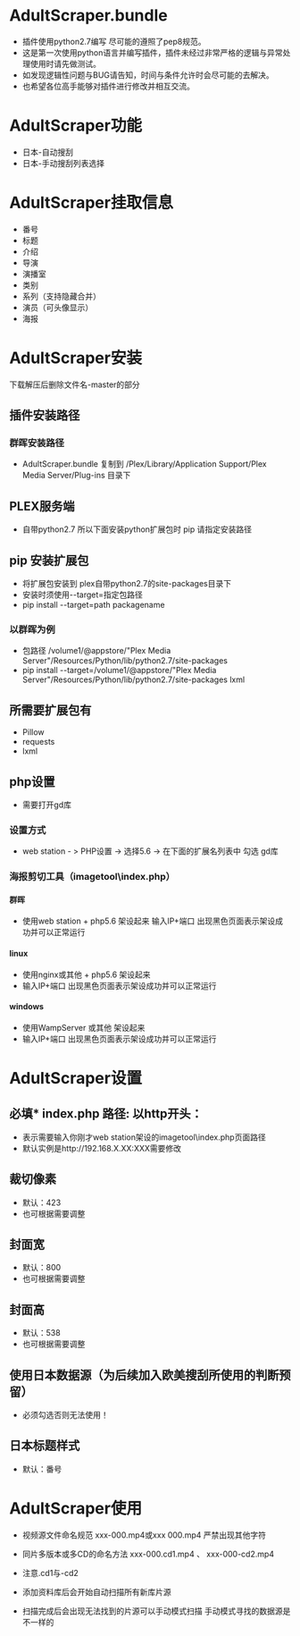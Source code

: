 # AdultScraper.bundle
- 插件使用python2.7编写 尽可能的遵照了pep8规范。
- 这是第一次使用python语言并编写插件，插件未经过非常严格的逻辑与异常处理使用时请先做测试。
- 如发现逻辑性问题与BUG请告知，时间与条件允许时会尽可能的去解决。
- 也希望各位高手能够对插件进行修改并相互交流。

# AdultScraper功能
- 日本-自动搜刮
- 日本-手动搜刮列表选择

# AdultScraper挂取信息
- 番号
- 标题
- 介绍
- 导演
- 演播室
- 类别
- 系列（支持隐藏合并）
- 演员（可头像显示）
- 海报

# AdultScraper安装
下载解压后删除文件名-master的部分
## 插件安装路径
### 群晖安装路径
- AdultScraper.bundle 复制到 /Plex/Library/Application Support/Plex Media Server/Plug-ins 目录下

## PLEX服务端
- 自带python2.7 所以下面安装python扩展包时 pip 请指定安装路径

## pip 安装扩展包
- 将扩展包安装到 plex自带python2.7的site-packages目录下
- 安装时须使用--target=指定包路径
- pip install --target=path packagename
### 以群晖为例
- 包路径 /volume1/@appstore/"Plex Media Server"/Resources/Python/lib/python2.7/site-packages
- pip install --target=/volume1/@appstore/"Plex Media Server"/Resources/Python/lib/python2.7/site-packages lxml

## 所需要扩展包有
- Pillow
- requests
- lxml
## php设置
- 需要打开gd库
### 设置方式
- web station - > PHP设置 -> 选择5.6 -> 在下面的扩展名列表中 勾选 gd库  
### 海报剪切工具（imagetool\index.php）
#### 群晖
- 使用web station + php5.6 架设起来 
输入IP+端口 出现黑色页面表示架设成功并可以正常运行
#### linux
- 使用nginx或其他 + php5.6  架设起来 
- 输入IP+端口 出现黑色页面表示架设成功并可以正常运行
#### windows
- 使用WampServer 或其他 架设起来
- 输入IP+端口 出现黑色页面表示架设成功并可以正常运行

# AdultScraper设置
## 必填* index.php 路径: 以http开头：
- 表示需要输入你刚才web station架设的imagetool\index.php页面路径
- 默认实例是http://192.168.X.XX:XXX需要修改

## 裁切像素
- 默认：423
- 也可根据需要调整

## 封面宽
- 默认：800
- 也可根据需要调整

## 封面高
- 默认：538
- 也可根据需要调整

## 使用日本数据源（为后续加入欧美搜刮所使用的判断预留）
- 必须勾选否则无法使用！

## 日本标题样式
- 默认：番号

# AdultScraper使用
- 视频源文件命名规范 xxx-000.mp4或xxx 000.mp4 严禁出现其他字符

- 同片多版本或多CD的命名方法 xxx-000.cd1.mp4 、 xxx-000-cd2.mp4
- 注意.cd1与-cd2

- 添加资料库后会开始自动扫描所有新库片源

- 扫描完成后会出现无法找到的片源可以手动模式扫描 手动模式寻找的数据源是不一样的
